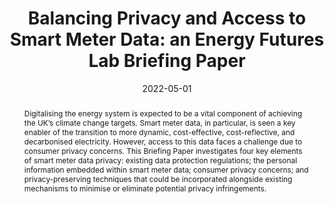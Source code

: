 ---
title: "Balancing Privacy and Access to Smart Meter Data: an Energy Futures Lab Briefing Paper"
collection: publications
permalink: /publication/2022-05-EFL
abstract: 'Digitalising the energy system is expected to be a vital component of achieving the UK’s climate change targets. Smart meter data, in particular, is seen a key enabler of the transition to more dynamic, cost-effective, cost-reflective, and decarbonised electricity. However, access to this data faces a challenge due to consumer privacy concerns. This Briefing Paper investigates four key elements of smart meter data privacy: existing data protection regulations; the personal information embedded within smart meter data; consumer privacy concerns; and privacy-preserving techniques that could be incorporated alongside existing mechanisms to minimise or eliminate potential privacy infringements.'
date: 2022-05-01
venue: 'Energy Futures Lab Briefing Paper Series, Imperial College London'
link: 'https://www.imperial.ac.uk/energy-futures-lab/reports/briefing-papers/paper-9/'
# code: 
# paperurl: 'www.imperial.ac.uk/energy-futures-lab/reports/briefing-papers/paper-9/'
citation: 'Teng, F., Chhachhi, S., Ge, P., Graham, J., and Gunduz, D. (2022) Balancing Privacy and Access to Smart Meter Data, An Energy Futures Lab Briefing Paper, Imperial College London.'
---